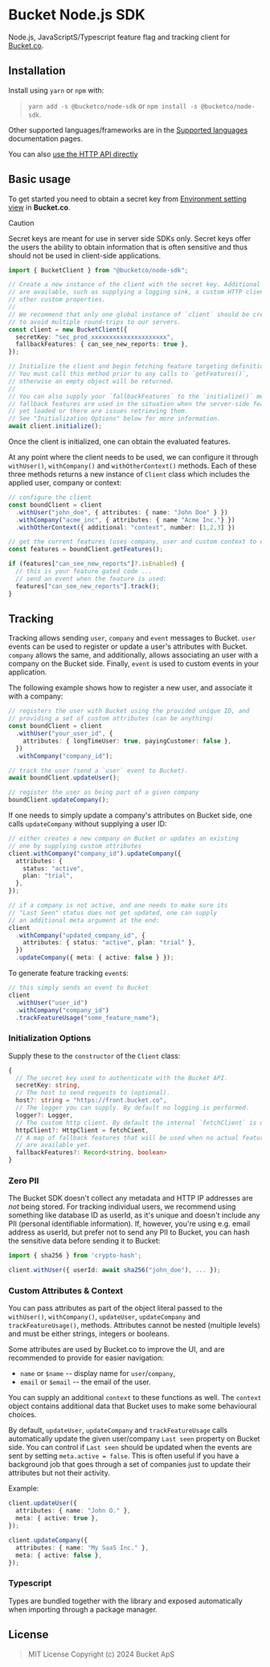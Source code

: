 # Bucket Node.js SDK

Node.js, JavaScriptS/Typescript feature flag and tracking client for [Bucket.co](https://bucket.co).

## Installation

Install using `yarn` or `npm` with:

> `yarn add -s @bucketco/node-sdk` or `npm install -s @bucketco/node-sdk`.

Other supported languages/frameworks are in the
[Supported languages](https://docs.bucket.co/quickstart/supported-languages)
documentation pages.

You can also [use the HTTP API directly](https://docs.bucket.co/reference/http-tracking-api)

## Basic usage

To get started you need to obtain a secret key from
[Environment setting view](https://app.bucket.co/envs/{environment}/settings/app-environments)
in **Bucket.co**.

> [!CAUTION]
> Secret keys are meant for use in server side SDKs only.
> Secret keys offer the users the ability to obtain
> information that is often sensitive and thus should not be used in
> client-side applications.

```ts
import { BucketClient } from "@bucketco/node-sdk";

// Create a new instance of the client with the secret key. Additional options
// are available, such as supplying a logging sink, a custom HTTP client and
// other custom properties.
//
// We recommend that only one global instance of `client` should be created
// to avoid multiple round-trips to our servers.
const client = new BucketClient({
  secretKey: "sec_prod_xxxxxxxxxxxxxxxxxxxxx",
  fallbackFeatures: { can_see_new_reports: true },
});

// Initialize the client and begin fetching feature targeting definitions.
// You must call this method prior to any calls to `getFeatures()`,
// otherwise an empty object will be returned.
//
// You can also supply your `fallbackFeatures` to the `initialize()` method. These
// fallback features are used in the situation when the server-side features are not
// yet loaded or there are issues retrieving them.
// See "Initialization Options" below for more information.
await client.initialize();
```

Once the client is initialized, one can obtain the evaluated features.

At any point where the client needs to be used, we can configure it through
`withUser()`, `withCompany()` and `withOtherContext()` methods. Each of
these three methods returns a new instance of `Client` class which includes
the applied user, company or context:

```ts
// configure the client
const boundClient = client
  .withUser("john_doe", { attributes: { name: "John Doe" } })
  .withCompany("acme_inc", { attributes: { name "Acme Inc."} })
  .withOtherContext({ additional: "context", number: [1,2,3] })

```

```ts
// get the current features (uses company, user and custom context to evaluate the features).
const features = boundClient.getFeatures();

if (features["can_see_new_reports"]?.isEnabled) {
  // this is your feature gated code ...
  // send an event when the feature is used:
  features["can_see_new_reports"].track();
}
```

## Tracking

Tracking allows sending `user`, `company` and `event` messages to Bucket.
`user` events can be used to register or update a user's attributes
with Bucket. `company` allows the same, and additionally, allows
associating an user with a company on the Bucket side. Finally, `event`
is used to custom events in your application.

The following example shows how to register a new user, and associate it with a company:

```ts
// registers the user with Bucket using the provided unique ID, and
// providing a set of custom attributes (can be anything)
const boundClient = client
  .withUser("your_user_id", {
    attributes: { longTimeUser: true, payingCustomer: false },
  })
  .withCompany("company_id");

// track the user (send a `user` event to Bucket).
await boundClient.updateUser();

// register the user as being part of a given company
boundClient.updateCompany();
```

If one needs to simply update a company's attributes on Bucket side,
one calls `updateCompany` without supplying a user ID:

```ts
// either creates a new company on Bucket or updates an existing
// one by supplying custom attributes
client.withCompany("company_id").updateCompany({
  attributes: {
    status: "active",
    plan: "trial",
  },
});

// if a company is not active, and one needs to make sure its
// "Last Seen" status does not get updated, one can supply
// an additional meta argument at the end:
client
  .withCompany("updated_company_id", {
    attributes: { status: "active", plan: "trial" },
  })
  .updateCompany({ meta: { active: false } });
```

To generate feature tracking `event`s:

```ts
// this simply sends an event to Bucket
client
  .withUser("user_id")
  .withCompany("company_id")
  .trackFeatureUsage("some_feature_name");
```

### Initialization Options

Supply these to the `constructor` of the `Client` class:

```ts
{
  // The secret key used to authenticate with the Bucket API.
  secretKey: string,
  // The host to send requests to (optional).
  host?: string = "https://front.bucket.co",
  // The logger you can supply. By default no logging is performed.
  logger?: Logger,
  // The custom http client. By default the internal `fetchClient` is used.
  httpClient?: HttpClient = fetchCient,
  // A map of fallback features that will be used when no actual features
  // are available yet.
  fallbackFeatures?: Record<string, boolean>
}
```

### Zero PII

The Bucket SDK doesn't collect any metadata and HTTP IP addresses are _not_ being
stored. For tracking individual users, we recommend using something like database
ID as userId, as it's unique and doesn't include any PII (personal identifiable
information). If, however, you're using e.g. email address as userId, but prefer
not to send any PII to Bucket, you can hash the sensitive data before sending
it to Bucket:

```ts
import { sha256 } from 'crypto-hash';

client.withUser({ userId: await sha256("john_doe"), ... });
```

### Custom Attributes & Context

You can pass attributes as part of the object literal passed to the `withUser()`,
`withCompany()`, `updateUser`, `updateCompany` and `trackFeatureUsage()`, methods.
Attributes cannot be nested (multiple levels) and must be either strings,
integers or booleans.

Some attributes are used by Bucket.co to improve the UI, and are recommended
to provide for easier navigation:

- `name` or `$name` -- display name for `user`/`company`,
- `email` or `$email` -- the email of the user.

You can supply an additional `context` to these functions as well. The `context`
object contains additional data that Bucket uses to make some behavioural choices.

By default, `updateUser`, `updateCompany` and `trackFeatureUsage` calls
automatically update the given user/company `Last seen` property on Bucket side.
You can control if `Last seen` should be updated when the events are sent by setting
`meta.active = false`. This is often useful if you
have a background job that goes through a set of companies just to update their
attributes but not their activity.

Example:

```ts
client.updateUser({
  attributes: { name: "John O." },
  meta: { active: true },
});

client.updateCompany({
  attributes: { name: "My SaaS Inc." },
  meta: { active: false },
});
```

### Typescript

Types are bundled together with the library and exposed automatically when importing
through a package manager.

## License

> MIT License
> Copyright (c) 2024 Bucket ApS
